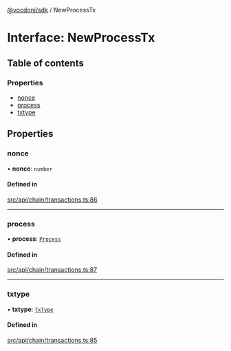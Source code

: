 [@vocdoni/sdk](/sdk) / NewProcessTx

# Interface: NewProcessTx

## Table of contents

### Properties

- [nonce](NewProcessTx#nonce)
- [process](NewProcessTx#process)
- [txtype](NewProcessTx#txtype)

## Properties

### nonce

• **nonce**: `number`

#### Defined in

[src/api/chain/transactions.ts:86](https://github.com/vocdoni/vocdoni-sdk/blob/179c92b4cecfec787d968dc02b519f64ee15c5d3/src/api/chain/transactions.ts#L86)

___

### process

• **process**: [`Process`](Process)

#### Defined in

[src/api/chain/transactions.ts:87](https://github.com/vocdoni/vocdoni-sdk/blob/179c92b4cecfec787d968dc02b519f64ee15c5d3/src/api/chain/transactions.ts#L87)

___

### txtype

• **txtype**: [`TxType`](../enums/TxType)

#### Defined in

[src/api/chain/transactions.ts:85](https://github.com/vocdoni/vocdoni-sdk/blob/179c92b4cecfec787d968dc02b519f64ee15c5d3/src/api/chain/transactions.ts#L85)
